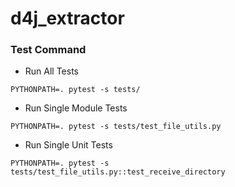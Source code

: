 # d4j_extractor


### Test Command
* Run All Tests
```
PYTHONPATH=. pytest -s tests/
```

* Run Single Module Tests
```
PYTHONPATH=. pytest -s tests/test_file_utils.py
```

* Run Single Unit Tests
```
PYTHONPATH=. pytest -s tests/test_file_utils.py::test_receive_directory
```